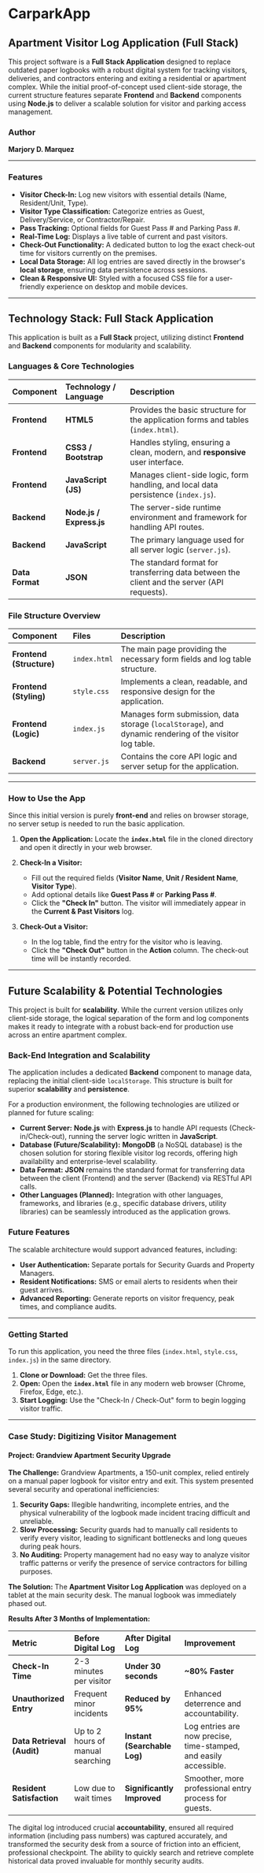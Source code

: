 
#  CarparkApp
## Apartment Visitor Log Application (Full Stack)

This project software is a **Full Stack Application** designed to replace outdated paper logbooks with a robust digital system for tracking visitors, deliveries, and contractors entering and exiting a residential or apartment complex. While the initial proof-of-concept used client-side storage, the current structure features separate **Frontend** and **Backend** components using **Node.js** to deliver a scalable solution for visitor and parking access management.

###  Author

**Marjory D. Marquez**

---

###  Features

* **Visitor Check-In:** Log new visitors with essential details (Name, Resident/Unit, Type).
* **Visitor Type Classification:** Categorize entries as Guest, Delivery/Service, or Contractor/Repair.
* **Pass Tracking:** Optional fields for Guest Pass \# and Parking Pass \#.
* **Real-Time Log:** Displays a live table of current and past visitors.
* **Check-Out Functionality:** A dedicated button to log the exact check-out time for visitors currently on the premises.
* **Local Data Storage:** All log entries are saved directly in the browser's **local storage**, ensuring data persistence across sessions.
* **Clean & Responsive UI:** Styled with a focused CSS file for a user-friendly experience on desktop and mobile devices.

---

##  Technology Stack: Full Stack Application

This application is built as a **Full Stack** project, utilizing distinct **Frontend** and **Backend** components for modularity and scalability.

### Languages & Core Technologies

| Component | Technology / Language | Description |
| :--- | :--- | :--- |
| **Frontend** | **HTML5** | Provides the basic structure for the application forms and tables (`index.html`). |
| **Frontend** | **CSS3 / Bootstrap** | Handles styling, ensuring a clean, modern, and **responsive** user interface. |
| **Frontend** | **JavaScript (JS)** | Manages client-side logic, form handling, and local data persistence (`index.js`). |
| **Backend** | **Node.js / Express.js** | The server-side runtime environment and framework for handling API routes. |
| **Backend** | **JavaScript** | The primary language used for all server logic (`server.js`). |
| **Data Format** | **JSON** | The standard format for transferring data between the client and the server (API requests). |

### File Structure Overview

| Component | Files | Description |
| :--- | :--- | :--- |
| **Frontend (Structure)** | `index.html` | The main page providing the necessary form fields and log table structure. |
| **Frontend (Styling)** | `style.css` | Implements a clean, readable, and responsive design for the application. |
| **Frontend (Logic)** | `index.js` | Manages form submission, data storage (`localStorage`), and dynamic rendering of the visitor log table. |
| **Backend** | `server.js` | Contains the core API logic and server setup for the application. |


---

### How to Use the App

Since this initial version is purely **front-end** and relies on browser storage, no server setup is needed to run the basic application.

1.  **Open the Application:** Locate the **`index.html`** file in the cloned directory and open it directly in your web browser.

2.  **Check-In a Visitor:**
    * Fill out the required fields (**Visitor Name**, **Unit / Resident Name**, **Visitor Type**).
    * Add optional details like **Guest Pass #** or **Parking Pass #**.
    * Click the **"Check In"** button. The visitor will immediately appear in the **Current & Past Visitors** log.

3.  **Check-Out a Visitor:**
    * In the log table, find the entry for the visitor who is leaving.
    * Click the **"Check Out"** button in the **Action** column. The check-out time will be instantly recorded.

---

##  Future Scalability & Potential Technologies

This project is built for **scalability**. While the current version utilizes only client-side storage, the logical separation of the form and log components makes it ready to integrate with a robust back-end for production use across an entire apartment complex.

### Back-End Integration and Scalability

The application includes a dedicated **Backend** component to manage data, replacing the initial client-side `localStorage`. This structure is built for superior **scalability** and **persistence**.

For a production environment, the following technologies are utilized or planned for future scaling:

* **Current Server:** **Node.js** with **Express.js** to handle API requests (Check-in/Check-out), running the server logic written in **JavaScript**.
* **Database (Future/Scalability):** **MongoDB** (a NoSQL database) is the chosen solution for storing flexible visitor log records, offering high availability and enterprise-level scalability.
* **Data Format:** **JSON** remains the standard format for transferring data between the client (Frontend) and the server (Backend) via RESTful API calls.
* **Other Languages (Planned):** Integration with other languages, frameworks, and libraries (e.g., specific database drivers, utility libraries) can be seamlessly introduced as the application grows.


### Future Features

The scalable architecture would support advanced features, including:

* **User Authentication:** Separate portals for Security Guards and Property Managers.
* **Resident Notifications:** SMS or email alerts to residents when their guest arrives.
* **Advanced Reporting:** Generate reports on visitor frequency, peak times, and compliance audits.

---

###  Getting Started

To run this application, you need the three files (`index.html`, `style.css`, `index.js`) in the same directory.

1.  **Clone or Download:** Get the three files.
2.  **Open:** Open the **`index.html`** file in any modern web browser (Chrome, Firefox, Edge, etc.).
3.  **Start Logging:** Use the "Check-In / Check-Out" form to begin logging visitor traffic.

---

###  Case Study: Digitizing Visitor Management

#### **Project: Grandview Apartment Security Upgrade**

**The Challenge:**
Grandview Apartments, a 150-unit complex, relied entirely on a manual paper logbook for visitor entry and exit. This system presented several security and operational inefficiencies:

1.  **Security Gaps:** Illegible handwriting, incomplete entries, and the physical vulnerability of the logbook made incident tracing difficult and unreliable.
2.  **Slow Processing:** Security guards had to manually call residents to verify every visitor, leading to significant bottlenecks and long queues during peak hours.
3.  **No Auditing:** Property management had no easy way to analyze visitor traffic patterns or verify the presence of service contractors for billing purposes.

**The Solution:**
The **Apartment Visitor Log Application** was deployed on a tablet at the main security desk. The manual logbook was immediately phased out.

**Results After 3 Months of Implementation:**

| Metric | Before Digital Log | After Digital Log | Improvement |
| :--- | :--- | :--- | :--- |
| **Check-In Time** | 2-3 minutes per visitor | **Under 30 seconds** | **~80% Faster** |
| **Unauthorized Entry** | Frequent minor incidents | **Reduced by 95%** | Enhanced deterrence and accountability. |
| **Data Retrieval (Audit)**| Up to 2 hours of manual searching | **Instant (Searchable Log)** | Log entries are now precise, time-stamped, and easily accessible. |
| **Resident Satisfaction**| Low due to wait times | **Significantly Improved** | Smoother, more professional entry process for guests. |

The digital log introduced crucial **accountability**, ensured all required information (including pass numbers) was captured accurately, and transformed the security desk from a source of friction into an efficient, professional checkpoint. The ability to quickly search and retrieve complete historical data proved invaluable for monthly security audits.

